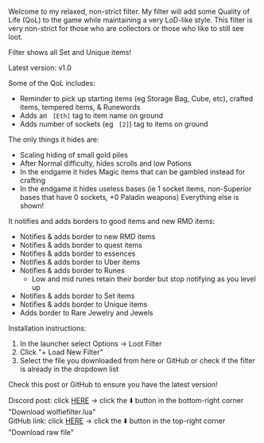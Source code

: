 Welcome to my relaxed, non-strict filter. My filter will add some Quality of Life (QoL) to the game while maintaining a very LoD-like style. This filter is very non-strict for those who are collectors or those who like to still see loot.

Filter shows all Set and Unique items!

Latest version: v1.0

Some of the QoL includes:
* Reminder to pick up starting items (eg Storage Bag, Cube, etc), crafted items, tempered items, & Runewords
* Adds an ` [Eth]` tag to item name on ground
* Adds number of sockets (eg ` [2]`) tag to items on ground

The only things it hides are:
* Scaling hiding of small gold piles
* After Normal difficulty, hides scrolls and low Potions
* In the endgame it hides Magic items that can be gambled instead for crafting
* In the endgame it hides useless bases (ie 1 socket items, non-Superior bases that have 0 sockets, +0 Paladin weapons)
Everything else is shown!

It notifies and adds borders to good items and new RMD items:
* Notifies & adds border to new RMD items
* Notifies & adds border to quest items
* Notifies & adds border to essences
* Notifies & adds border to Uber items
* Notifies & adds border to Runes
  * Low and mid runes retain their border but stop notifying as you level up
* Notifies & adds border to Set items
* Notifies & adds border to Unique items
* Adds border to Rare Jewelry and Jewels

Installation instructions:
1. In the launcher select Options -> Loot Filter
1. Click "+ Load New Filter"
1. Select the file you downloaded from here or GitHub or check if the filter is already in the dropdown list

Check this post or GitHub to ensure you have the latest version!

Discord post: click [HERE](https://discord.com/channels/897073630868013057/1408688745431040011) -> click the :arrow_down: button in the bottom-right corner "Download wolfiefilter.lua"  
GitHub link: click [HERE](<https://github.com/WolfieeifloW/d2rmdfilter/blob/main/wolfiefilter.lua>) -> click the :arrow_down: button in the top-right corner "Download raw file"
